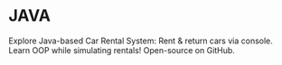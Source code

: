 # JAVA
Explore Java-based Car Rental System: Rent &amp; return cars via console. Learn OOP while simulating rentals! Open-source on GitHub. 

